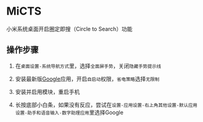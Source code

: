 # MiCTS

小米系统桌面开启圈定即搜（Circle to Search）功能

## 操作步骤

1. 在`桌面设置-系统导航方式`里，选择`全面屏手势`，关闭`隐藏手势提示线`


2. 安装最新版[Google](https://play.google.com/store/apps/details?id=com.google.android.googlequicksearchbox)应用，开启`自启动`权限，`省电策略`选择`无限制`


3. 安装并启用模块，重启手机


4. 长按底部小白条，如果没有反应，尝试在`设置-应用设置-右上角其他设置-默认应用设置-助手和语音输入-数字助理应用`里选择Google
